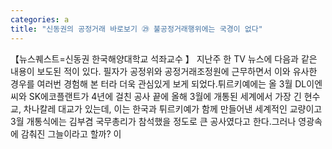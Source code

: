 ```yaml
---
categories: a
title: "신동권의 공정거래 바로보기 ㉙ 불공정거래행위에는 국경이 없다"
---
```

【뉴스퀘스트=신동권 한국해양대학교 석좌교수 】 지난주 한 TV 뉴스에 다음과 같은 내용이 보도된 적이 있다. 필자가 공정위와 공정거래조정원에 근무하면서 이와 유사한 경우를 여러번 경험해 본 터라 더욱 관심있게 보게 되었다.튀르키예에는 올 3월 DL이엔씨와 SK에코플랜트가 4년에 걸친 공사 끝에 올해 3월에 개통된 세계에서 가장 긴 현수교, 차나칼레 대교가 있는데, 이는 한국과 튀르키예가 함께 만들어낸 세계적인 교량이고 3월 개통식에는 김부겸 국무총리가 참석했을 정도로 큰 공사였다고 한다.그러나 영광속에 감춰진 그늘이라고 할까? 이 